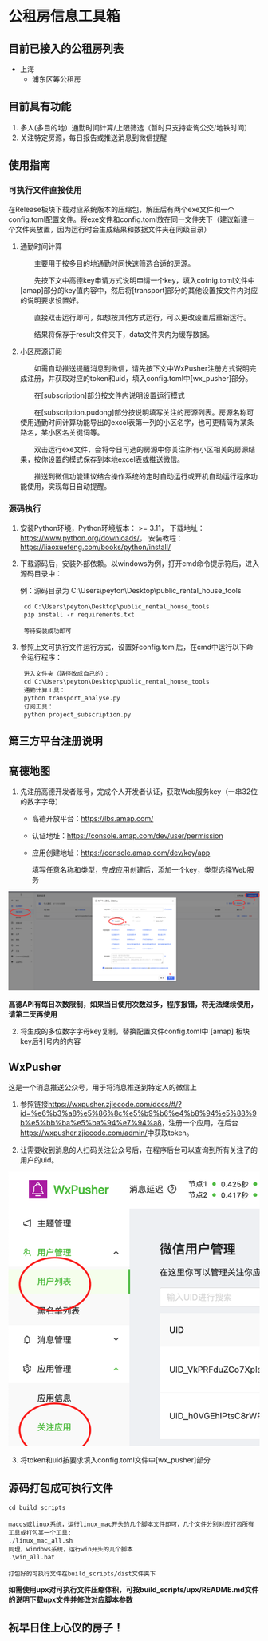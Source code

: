 # 公租房信息工具箱

## 目前已接入的公租房列表

- 上海
  - 浦东区筹公租房

## 目前具有功能

1. 多人(多目的地）通勤时间计算/上限筛选（暂时只支持查询公交/地铁时间）
2. 关注特定房源，每日报告或推送消息到微信提醒

## 使用指南

### 可执行文件直接使用

在Release板块下载对应系统版本的压缩包，解压后有两个exe文件和一个config.toml配置文件。将exe文件和config.toml放在同一文件夹下（建议新建一个文件夹放置，因为运行时会生成结果和数据文件夹在同级目录）

1. 通勤时间计算

    &ensp;&ensp;&ensp;&ensp;主要用于按多目的地通勤时间快速筛选合适的房源。

    &ensp;&ensp;&ensp;&ensp;先按下文中高德key申请方式说明申请一个key，填入cofnig.toml文件中[amap]部分的key值内容中，然后将[transport]部分的其他设置按文件内对应的说明要求设置好。

    &ensp;&ensp;&ensp;&ensp;直接双击运行即可，如想按其他方式运行，可以更改设置后重新运行。

    &ensp;&ensp;&ensp;&ensp;结果将保存于result文件夹下，data文件夹内为缓存数据。

2. 小区房源订阅

    &ensp;&ensp;&ensp;&ensp;如需自动推送提醒消息到微信，请先按下文中WxPusher注册方式说明完成注册，并获取对应的token和uid，填入config.toml中[wx_pusher]部分。

    &ensp;&ensp;&ensp;&ensp;在[subscription]部分按文件内说明设置运行模式

    &ensp;&ensp;&ensp;&ensp;在[subscription.pudong]部分按说明填写关注的房源列表。房源名称可使用通勤时间计算功能导出的excel表第一列的小区名字，也可更精简为某条路名，某小区名关键词等。

    &ensp;&ensp;&ensp;&ensp;双击运行exe文件，会将今日可选的房源中你关注所有小区相关的房源结果，按你设置的模式保存到本地excel表或推送微信。

    &ensp;&ensp;&ensp;&ensp;推送到微信功能建议结合操作系统的定时自动运行或开机自动运行程序功能使用，实现每日自动提醒。

### 源码执行

1. 安装Python环境，Python环境版本： >= 3.11， 下载地址：<https://www.python.org/downloads/>， 安装教程：<https://liaoxuefeng.com/books/python/install/>

2. 下载源码后，安装外部依赖。以windows为例，打开cmd命令提示符后，进入源码目录中：

    例：源码目录为 C:\Users\peyton\Desktop\public_rental_house_tools

        cd C:\Users\peyton\Desktop\public_rental_house_tools
        pip install -r requirements.txt

        等待安装成功即可

3. 参照上文可执行文件运行方式，设置好config.toml后，在cmd中运行以下命令运行程序：

        进入文件夹（路径改成自己的）：
        cd C:\Users\peyton\Desktop\public_rental_house_tools
        通勤计算工具：
        python transport_analyse.py
        订阅工具：
        python project_subscription.py

## 第三方平台注册说明

## 高德地图

1. 先注册高德开发者账号，完成个人开发者认证，获取Web服务key（一串32位的数字字母）

   - 高德开放平台：<https://lbs.amap.com/>
   - 认证地址：<https://console.amap.com/dev/user/permission>
   - 应用创建地址：<https://console.amap.com/dev/key/app>

       填写任意名称和类型，完成应用创建后，添加一个key，类型选择Web服务

  ![](/pics/amap.png)

  **高德API有每日次数限制，如果当日使用次数过多，程序报错，将无法继续使用，请第二天再使用**

2. 将生成的多位数字字母key复制，替换配置文件config.toml中 [amap] 板块key后引号内的内容

## WxPusher

这是一个消息推送公众号，用于将消息推送到特定人的微信上

1. 参照链接<https://wxpusher.zjiecode.com/docs/#/?id=%e6%b3%a8%e5%86%8c%e5%b9%b6%e4%b8%94%e5%88%9b%e5%bb%ba%e5%ba%94%e7%94%a8>，注册一个应用，在后台<https://wxpusher.zjiecode.com/admin/>中获取token。

2. 让需要收到消息的人扫码关注公众号后，在程序后台可以查询到所有关注了的用户的uid。

  ![](/pics/wxpusher.png)


3. 将token和uid按要求填入config.toml文件中[wx_pusher]部分

## 源码打包成可执行文件

    cd build_scripts
    
    macos或linux系统，运行linux_mac开头的几个脚本文件即可，几个文件分别对应打包所有工具或打包某一个工具:
    ./linux_mac_all.sh
    同理，windows系统，运行win开头的几个脚本
    .\win_all.bat

    打包好的可执行文件在build_scripts/dist文件夹下

**如需使用upx对可执行文件压缩体积，可按build_scripts/upx/README.md文件的说明下载upx文件并修改对应脚本参数**

## 祝早日住上心仪的房子！